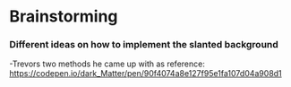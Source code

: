 # Brainstorming
### Different ideas on how to implement the slanted background
-Trevors two methods he came up with as reference:
  https://codepen.io/dark_Matter/pen/90f4074a8e127f95e1fa107d04a908d1
